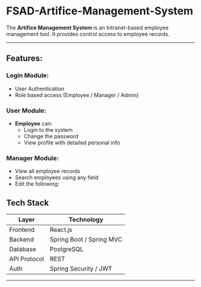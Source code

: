 # FSAD-Artifice-Management-System

The **Artifice Management System** is an Intranet-based employee management tool. It provides control access to employee records.

---

## Features:
### Login Module:
- User Authentication
- Role based access (Employee / Manager / Admin)

### User Module:
- **Employee** can:
  - Login to the system
  - Change the password
  - View profile with detailed personal info

### Manager Module:
- View all employee records
- Search employees using any field
- Edit the following:

## Tech Stack

| Layer       | Technology               |    
|-------------|--------------------------|
| Frontend    | React.js                 |
| Backend     | Spring Boot / Spring MVC |
| Database    | PostgreSQL               |
| API Protocol| REST                     |
| Auth        | Spring Security / JWT    |

-------
